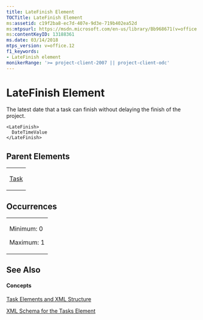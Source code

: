 ```yaml
---
title: LateFinish Element
TOCTitle: LateFinish Element
ms:assetid: c19f2ba8-ec7d-407e-9d3e-719b402ea52d
ms:mtpsurl: https://msdn.microsoft.com/en-us/library/Bb968671(v=office.12)
ms:contentKeyID: 13188361
ms.date: 03/14/2018
mtps_version: v=office.12
f1_keywords:
- LateFinish element
monikerRange: '>= project-client-2007 || project-client-odc'
---
```


# LateFinish Element




The latest date that a task can finish without delaying the finish of the project.

    <LateFinish>
      DateTimeValue
    </LateFinish>

## Parent Elements

<table>
<colgroup>
<col style="width: 100%" />
</colgroup>
<tbody>
<tr class="odd">
<td><p><a href="task-element.md">Task</a></p></td>
</tr>
</tbody>
</table>

## Occurrences

<table>
<colgroup>
<col style="width: 100%" />
</colgroup>
<tbody>
<tr class="odd">
<td><p>Minimum: 0</p>
<p>Maximum: 1</p></td>
</tr>
</tbody>
</table>

## See Also

#### Concepts

[Task Elements and XML Structure](task-elements-and-xml-structure.md)

[XML Schema for the Tasks Element](xml-schema-for-the-tasks-element.md)


